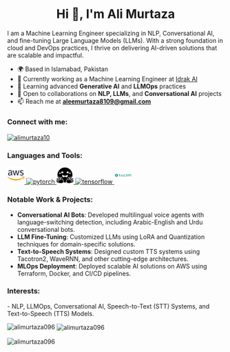 <h1 align="center">Hi 👋, I'm Ali Murtaza</h1>
I am a Machine Learning Engineer specializing in NLP, Conversational AI, and fine-tuning Large Language Models (LLMs). With a strong foundation in cloud and DevOps practices, I thrive on delivering AI-driven solutions that are scalable and impactful.

- 🌍 Based in Islamabad, Pakistan  
- 🔭 Currently working as a Machine Learning Engineer at [Idrak AI](https://idrakai.com/)  
- 🌱 Learning advanced **Generative AI** and **LLMOps** practices  
- 🤝 Open to collaborations on **NLP, LLMs**, and **Conversational AI** projects  
- 📫 Reach me at **aleemurtaza8109@gmail.com**  

<h3 align="left">Connect with me:</h3>
<p align="left">
  <a href="https://linkedin.com/in/alimurtaza10" target="blank"><img align="center" src="https://raw.githubusercontent.com/rahuldkjain/github-profile-readme-generator/master/src/images/icons/Social/linked-in-alt.svg" alt="alimurtaza10" height="30" width="40" /></a
</p>

<h3 align="left">Languages and Tools:</h3>
<p align="left">
  <a href="https://aws.amazon.com" target="_blank" rel="noreferrer"> <img src="https://raw.githubusercontent.com/devicons/devicon/master/icons/amazonwebservices/amazonwebservices-original-wordmark.svg" alt="aws" width="40" height="40"/> </a>
  <a href="https://pytorch.org/" target="_blank" rel="noreferrer"> <img src="https://www.vectorlogo.zone/logos/pytorch/pytorch-icon.svg" alt="pytorch" width="40" height="40"/> </a>
  <a href="https://huggingface.co/" target="_blank" rel="noreferrer"> <img src="https://raw.githubusercontent.com/simple-icons/simple-icons/develop/icons/huggingface.svg" alt="huggingface" width="40" height="40"/> </a>
  <a href="https://www.tensorflow.org" target="_blank" rel="noreferrer"> <img src="https://www.vectorlogo.zone/logos/tensorflow/tensorflow-icon.svg" alt="tensorflow" width="40" height="40"/> </a>
  <a href="https://www.fastapi.tiangolo.com" target="_blank" rel="noreferrer"> <img src="https://raw.githubusercontent.com/devicons/devicon/master/icons/fastapi/fastapi-original-wordmark.svg" alt="fastapi" width="40" height="40"/> </a>

</p>

<h3 align="left">Notable Work & Projects:</h3>
<ul>
  <li><strong>Conversational AI Bots</strong>: Developed multilingual voice agents with language-switching detection, including Arabic-English and Urdu conversational bots.</li>
  <li><strong>LLM Fine-Tuning</strong>: Customized LLMs using LoRA and Quantization techniques for domain-specific solutions.</li>
  <li><strong>Text-to-Speech Systems</strong>: Designed custom TTS systems using Tacotron2, WaveRNN, and other cutting-edge architectures.</li>
  <li><strong>MLOps Deployment</strong>: Deployed scalable AI solutions on AWS using Terraform, Docker, and CI/CD pipelines.</li>
</ul>


<h3 align="left">Interests:</h3>
- NLP, LLMOps, Conversational AI, Speech-to-Text (STT) Systems, and Text-to-Speech (TTS) Models.  

<p><img align="left" src="https://github-readme-stats.vercel.app/api/top-langs?username=alimurtaza096&show_icons=true&locale=en&layout=compact" alt="alimurtaza096" /></p>
<p>&nbsp;<img align="center" src="https://github-readme-stats.vercel.app/api?username=alimurtaza096&show_icons=true&locale=en" alt="alimurtaza096" /></p>
<p><img align="center" src="https://github-readme-streak-stats.herokuapp.com/?user=alimurtaza096&" alt="alimurtaza096" /></p>
